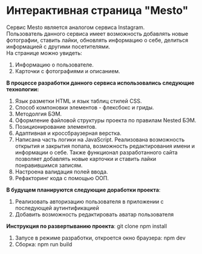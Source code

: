 # __Интерактивная страница "Mesto"__  
Сервис Mesto является аналогом сервиса Instagram.  
Пользователь данного сервиса имеет возможность добавлять новые фотографии, ставить лайки, обновлять информацию о себе, делиться информацией с другими посетителями.  
На странице можно увидеть:  
1. Информацию о пользователе.
2. Карточки с фотографиями и описанием.  


__В процессе разработки данного сервиса использовались следующие технологии:__  
1. Язык разметки HTML и язык таблиц стилей CSS.  
2. Способ компоновки элементов - флексбокс и гриды.  
3. Методолгия БЭМ.  
4. Оформление файловой структуры проекта по правилам Nested БЭМ.
5. Позиционирование элементов. 
6. Адаптивная и кроссбраузерная верстка.  
7. Написана часть логики на JavaScript. Реализована возможность открытия и закрытия попапа, возможность редактирования имени и информации о себе. Также функционал разработанного сайта позволяет добавлять новые карточки и ставить лайки понравившимся записям.  
8. Настроена валидация полей ввода.  
9. Рефакторинг кода с помощью ООП. 

__В будущем планируются следующие доработки проекта__:
1. Реализовать авторизацию пользователя в приложении с последующей аутинтификацией
2. Добавить возможность редактировать аватар пользователя

__Инструкция по развертыванию проекта__:
git clone
npm install
1. Запусе в режиме разработки, откроется окно браузера: npm dev
2. Cборка: npm run build
 

